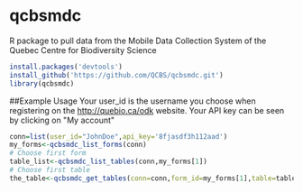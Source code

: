 # qcbsmdc
R package to pull data from the Mobile Data Collection System of the Quebec Centre for Biodiversity Science

```r
install.packages('devtools')
install_github('https://github.com/QCBS/qcbsmdc.git')
library(qcbsmdc)
```

##Example Usage
Your user_id is the username you choose when registering on the http://quebio.ca/odk website. Your API key can be seen by clicking on "My account"
```r
conn=list(user_id="JohnDoe",api_key='8fjasdf3h112aad') 
my_forms<-qcbsmdc_list_forms(conn)
# Choose first form
table_list<-qcbsmdc_list_tables(conn,my_forms[1])
# Choose first table
the_table<-qcbsmdc_get_tables(conn=conn,form_id=my_forms[1],table=table_list[1])
```
